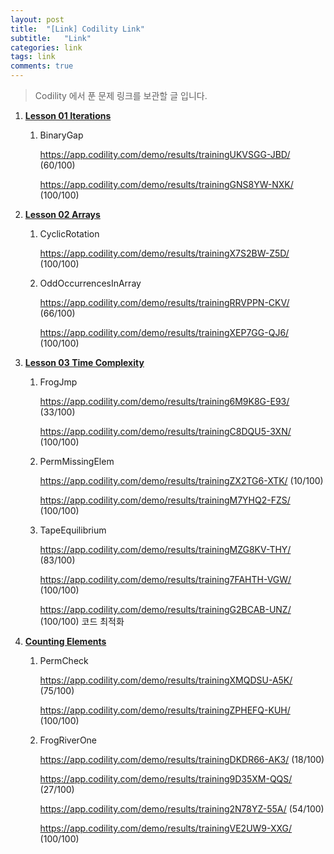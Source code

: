 ```yaml
---
layout: post
title:  "[Link] Codility Link"
subtitle:   "Link"
categories: link
tags: link
comments: true
---
```


> Codility 에서 푼 문제 링크를 보관할 글 입니다.

1. [**Lesson 01 Iterations**](https://app.codility.com/programmers/lessons/1-iterations/)

   1. BinaryGap

      https://app.codility.com/demo/results/trainingUKVSGG-JBD/ (60/100)

      https://app.codility.com/demo/results/trainingGNS8YW-NXK/ (100/100)

2. [**Lesson 02 Arrays**](https://app.codility.com/programmers/lessons/2-arrays/)

   1. CyclicRotation 

      https://app.codility.com/demo/results/trainingX7S2BW-Z5D/ (100/100)

   2. OddOccurrencesInArray

      https://app.codility.com/demo/results/trainingRRVPPN-CKV/ (66/100)

      https://app.codility.com/demo/results/trainingXEP7GG-QJ6/ (100/100)

3. [**Lesson 03 Time Complexity**](https://app.codility.com/programmers/lessons/3-time_complexity/) 

   1. FrogJmp

      https://app.codility.com/demo/results/training6M9K8G-E93/ (33/100)

      https://app.codility.com/demo/results/trainingC8DQU5-3XN/ (100/100)

   2. PermMissingElem

      https://app.codility.com/demo/results/trainingZX2TG6-XTK/ (10/100)

      https://app.codility.com/demo/results/trainingM7YHQ2-FZS/ (100/100)

   3. TapeEquilibrium

      https://app.codility.com/demo/results/trainingMZG8KV-THY/ (83/100)

      https://app.codility.com/demo/results/training7FAHTH-VGW/ (100/100)

      https://app.codility.com/demo/results/trainingG2BCAB-UNZ/ (100/100) 코드 최적화

4. [**Counting Elements**](https://app.codility.com/programmers/lessons/4-counting_elements/)

   1. PermCheck

      https://app.codility.com/demo/results/trainingXMQDSU-A5K/ (75/100)

      https://app.codility.com/demo/results/trainingZPHEFQ-KUH/ (100/100)

   2. FrogRiverOne

      https://app.codility.com/demo/results/trainingDKDR66-AK3/ (18/100)

      https://app.codility.com/demo/results/training9D35XM-QQS/ (27/100)

      https://app.codility.com/demo/results/training2N78YZ-55A/ (54/100)

      https://app.codility.com/demo/results/trainingVE2UW9-XXG/ (100/100)

